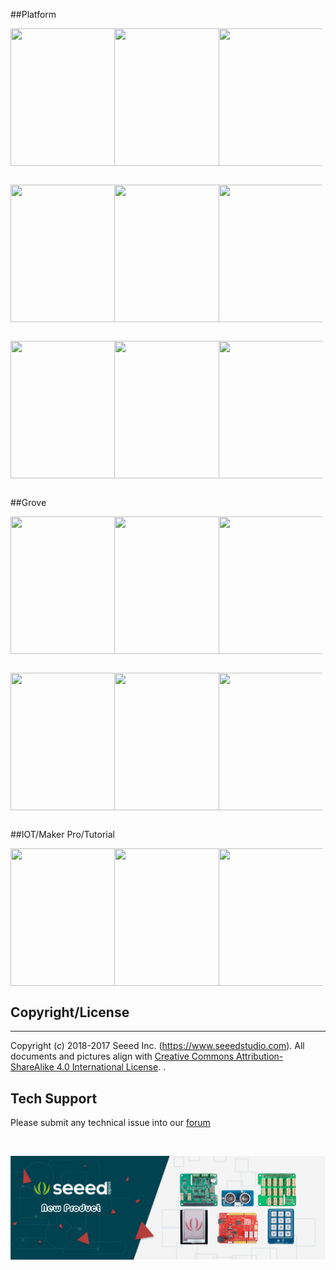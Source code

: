 



##Platform

<p>
<div class="pic" style="width:33%"><a href="http://wiki.seeedstudio.com/Arduino/"> 
<img src="https://github.com/SeeedDocument/wiki_english/raw/master/docs/images/index_logo/1%20Arduino.jpg" width="220" height="220" border=0/></a></div>
<div class="pic" style="width:33%"><a href="http://wiki.seeedstudio.com/Raspberry_Pi/">
<img src="https://github.com/SeeedDocument/wiki_english/raw/master/docs/images/index_logo/2%20Raspberry.jpg" width="220" height="220" border=0/></a></div>
<div class="pic" style="width:33%"><a href="http://wiki.seeedstudio.com/BeagleBone/">
<img src="https://github.com/SeeedDocument/wiki_english/raw/master/docs/images/index_logo/3%20Beaglebone.jpg" width="220" height="220" border=0/></a></div>
</p>

<p>
<div class="pic" style="width:33%"><a href="http://wiki.seeedstudio.com/ReSpeaker/">
<img src="https://github.com/SeeedDocument/wiki_english/raw/master/docs/images/index_logo/4%20ReSpeaker.jpg" width="220" height="220" border=0/></a></div>
<div class="pic" style="width:33%"><a href="http://wiki.seeedstudio.com/Artik/">
 <img src="https://github.com/SeeedDocument/wiki_english/raw/master/docs/images/index_logo/5%20Artik.jpg" width="220" height="220" border=0/></a></div>
<div class="pic" style="width:33%"><a href="http://wiki.seeedstudio.com/LinkIt/">
 <img src="https://github.com/SeeedDocument/wiki_english/raw/master/docs/images/index_logo/6%20LinkIt.jpg" width="220" height="220" border=0/></a></div>
</p>

<p>
<div class="pic" style="width:33%"><a href="http://wiki.seeedstudio.com/Wio/">
<img src="https://github.com/SeeedDocument/wiki_english/raw/master/docs/images/index_logo/7%20Wio.jpg" width="220" height="220" border=0/></a></div>
<div class="pic" style="width:33%"><a href="http://wiki.seeedstudio.com/Shield/"> 
<img src="https://github.com/SeeedDocument/wiki_english/raw/master/docs/images/index_logo/8%20Shield.jpg" width="220" height="220" border=0/></a></div>
<div class="pic" style="width:33%"><a href="http://wiki.seeedstudio.com/RePhone/">
<img src="https://github.com/SeeedDocument/wiki_english/raw/master/docs/images/index_logo/9%20RePhone.jpg" width="220" height="220" border=0/></a></div>
</p>


##Grove

<p>
<div class="pic" style="width:33%"><a href="http://wiki.seeedstudio.com/Sensor/"> 
<img src="https://github.com/SeeedDocument/wiki_english/raw/master/docs/images/index_logo/10%20Sensor.jpg" width="220" height="220" border=0/></a></div>
<div class="pic" style="width:33%"><a href="http://wiki.seeedstudio.com/Actuator/"> 
<img src="https://github.com/SeeedDocument/wiki_english/raw/master/docs/images/index_logo/11%20Actuator.jpg" width="220" height="220" border=0/></a></div>
<div class="pic" style="width:33%"><a href="http://wiki.seeedstudio.com/Display/"> 
<img src="https://github.com/SeeedDocument/wiki_english/raw/master/docs/images/index_logo/12%20Display.jpg" width="220" height="220" border=0/></a></div>
</p>

<p>
<div class="pic" style="width:33%"><a href="http://wiki.seeedstudio.com/Communication/"> 
<img src="https://github.com/SeeedDocument/wiki_english/raw/master/docs/images/index_logo/13%20Communication.jpg" width="220" height="220" border=0/></a></div>
<div class="pic" style="width:33%"><a href="http://wiki.seeedstudio.com/Others/"> 
<img src="https://github.com/SeeedDocument/wiki_english/raw/master/docs/images/index_logo/14%20Others.jpg" width="220" height="220" border=0/></a></div>
<div class="pic" style="width:33%">
<img src="https://github.com/SeeedDocument/wiki_english/raw/master/docs/images/empty.png" width="220" height="220" border=0/></div>
</p>


##IOT/Maker Pro/Tutorial

<p>
<div class="pic" style="width:33%"><a href="http://wiki.seeedstudio.com/IoT/">
<img src="https://github.com/SeeedDocument/wiki_english/raw/master/docs/images/index_logo/15%20IOT.jpg" width="220" height="220" border=0/></a></div>
<div class="pic" style="width:33%"><a href="http://wiki.seeedstudio.com/MakerPro/"> 
<img src="https://github.com/SeeedDocument/wiki_english/raw/master/docs/images/index_logo/16%20Maker%20Pro.jpg" width="220" height="220" border=0/></a></div>
<div class="pic" style="width:33%"><a href="http://wiki.seeedstudio.com/Tutorial/"> 
<img src="https://github.com/SeeedDocument/wiki_english/raw/master/docs/images/index_logo/17%20Tutorial.jpg" width="220" height="220" border=0/></a></div>
</p>


## Copyright/License
-------
Copyright (c) 2018-2017 Seeed Inc. (https://www.seeedstudio.com). All documents and pictures align with <a rel="license" href="http://creativecommons.org/licenses/by-sa/4.0/">Creative Commons Attribution-ShareAlike 4.0 International License</a>. <a rel="license" href="http://creativecommons.org/licenses/by-sa/4.0/"> </a>. 

## Tech Support
Please submit any technical issue into our [forum](http://forum.seeedstudio.com/) 



<style>
.pic{
    float:left;
    line-height:70px
}
</style>

<br /><p style="text-align:center"><a href="https://www.seeedstudio.com/act-4.html?utm_source=wiki&utm_medium=wikibanner&utm_campaign=newproducts" target="_blank"><img src="https://github.com/SeeedDocument/Wiki_Banner/raw/master/new_product.jpg" /></a></p>